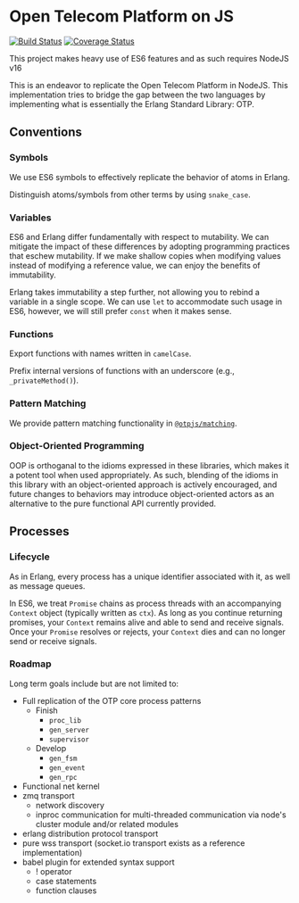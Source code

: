 # Open Telecom Platform on JS

[![Build Status](https://github.com/otp-js/otp-js/actions/workflows/build.yml/badge.svg)](https://github.com/otp-js/otp-js/actions/workflows/build.yml)
[![Coverage Status](https://coveralls.io/repos/github/otp-js/otp-js/badge.svg?branch=main)](https://coveralls.io/github/otp-js/otp-js?branch=main)

This project makes heavy use of ES6 features and as such requires NodeJS v16

This is an endeavor to replicate the Open Telecom Platform in NodeJS. This
implementation tries to bridge the gap between the two languages by implementing
what is essentially the Erlang Standard Library: OTP.

## Conventions

### Symbols

We use ES6 symbols to effectively replicate the behavior of atoms in Erlang.

Distinguish atoms/symbols from other terms by using `snake_case`.

### Variables

ES6 and Erlang differ fundamentally with respect to mutability. We can mitigate
the impact of these differences by adopting programming practices that eschew
mutability. If we make shallow copies when modifying values instead of modifying
a reference value, we can enjoy the benefits of immutability.

Erlang takes immutability a step further, not allowing you to rebind a variable
in a single scope. We can use `let` to accommodate such usage in ES6, however,
we will still prefer `const` when it makes sense.

### Functions

Export functions with names written in `camelCase`.

Prefix internal versions of functions with an underscore (e.g., `_privateMethod()`).

### Pattern Matching

We provide pattern matching functionality in [`@otpjs/matching`](/packages/matching).

### Object-Oriented Programming

OOP is orthoganal to the idioms expressed in these libraries, which makes it a potent
tool when used appropriately. As such, blending of the idioms in this library with
an object-oriented approach is actively encouraged, and future changes to behaviors
may introduce object-oriented actors as an alternative to the pure functional API
currently provided.

## Processes

### Lifecycle

As in Erlang, every process has a unique identifier associated with it, as well
as message queues.

In ES6, we treat `Promise` chains as process threads with an accompanying
`Context` object (typically written as `ctx`). As long as you continue returning
promises, your `Context` remains alive and able to send and receive signals. Once
your `Promise` resolves or rejects, your `Context` dies and can no longer send or
receive signals.

### Roadmap

Long term goals include but are not limited to:

-   Full replication of the OTP core process patterns
    -   Finish
        -   `proc_lib`
        -   `gen_server`
        -   `supervisor`
    -   Develop
        -   `gen_fsm`
        -   `gen_event`
        -   `gen_rpc`
-   Functional net kernel
-   zmq transport
    -   network discovery
    -   inproc communication for multi-threaded communication via node's cluster module and/or related modules
-   erlang distribution protocol transport
-   pure wss transport (socket.io transport exists as a reference implementation)
-   babel plugin for extended syntax support
    -   ! operator
    -   case statements
    -   function clauses
